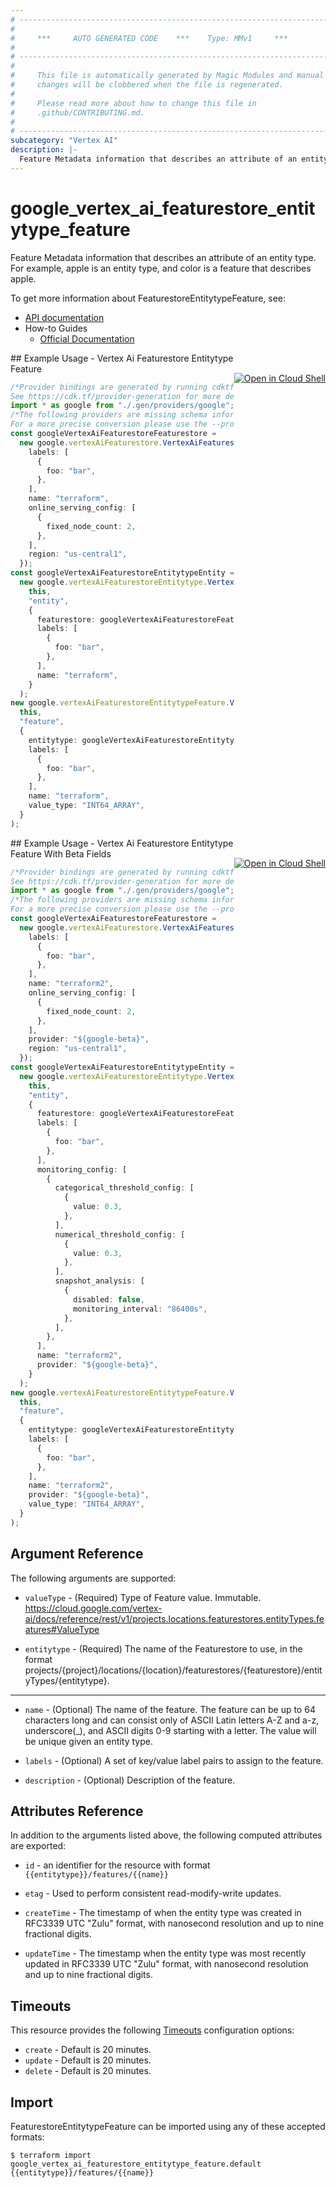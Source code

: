 ```yaml
---
# ----------------------------------------------------------------------------
#
#     ***     AUTO GENERATED CODE    ***    Type: MMv1     ***
#
# ----------------------------------------------------------------------------
#
#     This file is automatically generated by Magic Modules and manual
#     changes will be clobbered when the file is regenerated.
#
#     Please read more about how to change this file in
#     .github/CONTRIBUTING.md.
#
# ----------------------------------------------------------------------------
subcategory: "Vertex AI"
description: |-
  Feature Metadata information that describes an attribute of an entity type.
---
```


# google\_vertex\_ai\_featurestore\_entitytype\_feature

Feature Metadata information that describes an attribute of an entity type. For example, apple is an entity type, and color is a feature that describes apple.

To get more information about FeaturestoreEntitytypeFeature, see:

* [API documentation](https://cloud.google.com/vertex-ai/docs/reference/rest/v1/projects.locations.featurestores.entityTypes.features)
* How-to Guides
  * [Official Documentation](https://cloud.google.com/vertex-ai/docs)

<div class = "oics-button" style="float: right; margin: 0 0 -15px">
  <a href="https://console.cloud.google.com/cloudshell/open?cloudshell_git_repo=https%3A%2F%2Fgithub.com%2Fterraform-google-modules%2Fdocs-examples.git&cloudshell_working_dir=vertex_ai_featurestore_entitytype_feature&cloudshell_image=gcr.io%2Fgraphite-cloud-shell-images%2Fterraform%3Alatest&open_in_editor=main.tf&cloudshell_print=.%2Fmotd&cloudshell_tutorial=.%2Ftutorial.md" target="_blank">
    <img alt="Open in Cloud Shell" src="//gstatic.com/cloudssh/images/open-btn.svg" style="max-height: 44px; margin: 32px auto; max-width: 100%;">
  </a>
</div>
## Example Usage - Vertex Ai Featurestore Entitytype Feature

```typescript
/*Provider bindings are generated by running cdktf get.
See https://cdk.tf/provider-generation for more details.*/
import * as google from "./.gen/providers/google";
/*The following providers are missing schema information and might need manual adjustments to synthesize correctly: google.
For a more precise conversion please use the --provider flag in convert.*/
const googleVertexAiFeaturestoreFeaturestore =
  new google.vertexAiFeaturestore.VertexAiFeaturestore(this, "featurestore", {
    labels: [
      {
        foo: "bar",
      },
    ],
    name: "terraform",
    online_serving_config: [
      {
        fixed_node_count: 2,
      },
    ],
    region: "us-central1",
  });
const googleVertexAiFeaturestoreEntitytypeEntity =
  new google.vertexAiFeaturestoreEntitytype.VertexAiFeaturestoreEntitytype(
    this,
    "entity",
    {
      featurestore: googleVertexAiFeaturestoreFeaturestore.id,
      labels: [
        {
          foo: "bar",
        },
      ],
      name: "terraform",
    }
  );
new google.vertexAiFeaturestoreEntitytypeFeature.VertexAiFeaturestoreEntitytypeFeature(
  this,
  "feature",
  {
    entitytype: googleVertexAiFeaturestoreEntitytypeEntity.id,
    labels: [
      {
        foo: "bar",
      },
    ],
    name: "terraform",
    value_type: "INT64_ARRAY",
  }
);

```

<div class = "oics-button" style="float: right; margin: 0 0 -15px">
  <a href="https://console.cloud.google.com/cloudshell/open?cloudshell_git_repo=https%3A%2F%2Fgithub.com%2Fterraform-google-modules%2Fdocs-examples.git&cloudshell_working_dir=vertex_ai_featurestore_entitytype_feature_with_beta_fields&cloudshell_image=gcr.io%2Fgraphite-cloud-shell-images%2Fterraform%3Alatest&open_in_editor=main.tf&cloudshell_print=.%2Fmotd&cloudshell_tutorial=.%2Ftutorial.md" target="_blank">
    <img alt="Open in Cloud Shell" src="//gstatic.com/cloudssh/images/open-btn.svg" style="max-height: 44px; margin: 32px auto; max-width: 100%;">
  </a>
</div>
## Example Usage - Vertex Ai Featurestore Entitytype Feature With Beta Fields

```typescript
/*Provider bindings are generated by running cdktf get.
See https://cdk.tf/provider-generation for more details.*/
import * as google from "./.gen/providers/google";
/*The following providers are missing schema information and might need manual adjustments to synthesize correctly: google.
For a more precise conversion please use the --provider flag in convert.*/
const googleVertexAiFeaturestoreFeaturestore =
  new google.vertexAiFeaturestore.VertexAiFeaturestore(this, "featurestore", {
    labels: [
      {
        foo: "bar",
      },
    ],
    name: "terraform2",
    online_serving_config: [
      {
        fixed_node_count: 2,
      },
    ],
    provider: "${google-beta}",
    region: "us-central1",
  });
const googleVertexAiFeaturestoreEntitytypeEntity =
  new google.vertexAiFeaturestoreEntitytype.VertexAiFeaturestoreEntitytype(
    this,
    "entity",
    {
      featurestore: googleVertexAiFeaturestoreFeaturestore.id,
      labels: [
        {
          foo: "bar",
        },
      ],
      monitoring_config: [
        {
          categorical_threshold_config: [
            {
              value: 0.3,
            },
          ],
          numerical_threshold_config: [
            {
              value: 0.3,
            },
          ],
          snapshot_analysis: [
            {
              disabled: false,
              monitoring_interval: "86400s",
            },
          ],
        },
      ],
      name: "terraform2",
      provider: "${google-beta}",
    }
  );
new google.vertexAiFeaturestoreEntitytypeFeature.VertexAiFeaturestoreEntitytypeFeature(
  this,
  "feature",
  {
    entitytype: googleVertexAiFeaturestoreEntitytypeEntity.id,
    labels: [
      {
        foo: "bar",
      },
    ],
    name: "terraform2",
    provider: "${google-beta}",
    value_type: "INT64_ARRAY",
  }
);

```

## Argument Reference

The following arguments are supported:

*   `valueType` -
    (Required)
    Type of Feature value. Immutable. https://cloud.google.com/vertex-ai/docs/reference/rest/v1/projects.locations.featurestores.entityTypes.features#ValueType

*   `entitytype` -
    (Required)
    The name of the Featurestore to use, in the format projects/{project}/locations/{location}/featurestores/{featurestore}/entityTypes/{entitytype}.

***

*   `name` -
    (Optional)
    The name of the feature. The feature can be up to 64 characters long and can consist only of ASCII Latin letters A-Z and a-z, underscore(\_), and ASCII digits 0-9 starting with a letter. The value will be unique given an entity type.

*   `labels` -
    (Optional)
    A set of key/value label pairs to assign to the feature.

*   `description` -
    (Optional)
    Description of the feature.

## Attributes Reference

In addition to the arguments listed above, the following computed attributes are exported:

*   `id` - an identifier for the resource with format `{{entitytype}}/features/{{name}}`

*   `etag` -
    Used to perform consistent read-modify-write updates.

*   `createTime` -
    The timestamp of when the entity type was created in RFC3339 UTC "Zulu" format, with nanosecond resolution and up to nine fractional digits.

*   `updateTime` -
    The timestamp when the entity type was most recently updated in RFC3339 UTC "Zulu" format, with nanosecond resolution and up to nine fractional digits.

## Timeouts

This resource provides the following
[Timeouts](https://developer.hashicorp.com/terraform/plugin/sdkv2/resources/retries-and-customizable-timeouts) configuration options:

* `create` - Default is 20 minutes.
* `update` - Default is 20 minutes.
* `delete` - Default is 20 minutes.

## Import

FeaturestoreEntitytypeFeature can be imported using any of these accepted formats:

```console
$ terraform import google_vertex_ai_featurestore_entitytype_feature.default {{entitytype}}/features/{{name}}
```
